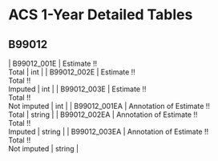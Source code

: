# ACS 1-Year Detailed Tables

## B99012

| B99012_001E | Estimate !!<br>Total | int |
| B99012_002E | Estimate !!<br>Total !!<br>Imputed | int |
| B99012_003E | Estimate !!<br>Total !!<br>Not imputed | int |
| B99012_001EA | Annotation of Estimate !!<br>Total | string |
| B99012_002EA | Annotation of Estimate !!<br>Total !!<br>Imputed | string |
| B99012_003EA | Annotation of Estimate !!<br>Total !!<br>Not imputed | string |

